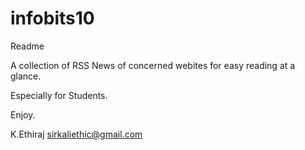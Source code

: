 # infobits10

Readme

A collection of RSS News of concerned webites
for easy reading at a glance.

Especially for Students.

Enjoy.


K.Ethiraj           sirkaliethic@gmail.com


